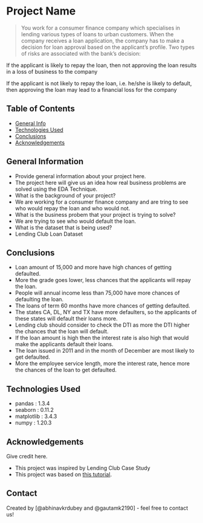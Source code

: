 # Project Name
> You work for a consumer finance company which specialises in lending various types of loans to urban customers. When the company receives a loan application, the company has to make a decision for loan approval based on the applicant’s profile. Two types of risks are associated with the bank’s decision:

If the applicant is likely to repay the loan, then not approving the loan results in a loss of business to the company

If the applicant is not likely to repay the loan, i.e. he/she is likely to default, then approving the loan may lead to a financial loss for the company


## Table of Contents
* [General Info](#general-information)
* [Technologies Used](#technologies-used)
* [Conclusions](#conclusions)
* [Acknowledgements](#acknowledgements)

<!-- You can include any other section that is pertinent to your problem -->

## General Information
- Provide general information about your project here.
 - The project here will give us an idea how real business problems are solved using the EDA Technique.
- What is the background of your project?
 - We are working for a consumer finance company and are tring to see who would repay the loan and who would not.
- What is the business probem that your project is trying to solve?
 - We are trying to see who would default the loan.
- What is the dataset that is being used?
 - Lending Club Loan Dataset

<!-- You don't have to answer all the questions - just the ones relevant to your project. -->

## Conclusions
- Loan amount of 15,000 and more have high chances of getting defaulted.
- More the grade goes lower, less chances that the applicants will repay the loan.
- People will annual income less than 75,000 have more chances of defaulting the loan.
- The loans of term 60 months have more chances of getting defaulted.
- The states CA, DL, NY and TX have more defaulters, so the applicants of these states will default their loans more.
- Lending club should consider to check the DTI as more the DTI higher the chances that the loan will default.
- If the loan amount is high then the interest rate is also high that would make the applicants default their loans.
- The loan issued in 2011 and in the month of December are most likely to get defaulted.
- More the employee service length, more the interest rate, hence more the chances of the loan to get defaulted.

<!-- You don't have to answer all the questions - just the ones relevant to your project. -->


## Technologies Used
- pandas : 1.3.4
- seaborn : 0.11.2
- matplotlib : 3.4.3
- numpy : 1.20.3

<!-- As the libraries versions keep on changing, it is recommended to mention the version of library used in this project -->

## Acknowledgements
Give credit here.
- This project was inspired by Lending Club Case Study
- This project was based on [this tutorial](https://learn.upgrad.com/course/1994/).


## Contact
Created by [@abhinavkrdubey and @gautamk2190] - feel free to contact us!


<!-- Optional -->
<!-- ## License -->
<!-- This project is open source and available under the [... License](). -->

<!-- You don't have to include all sections - just the one's relevant to your project -->